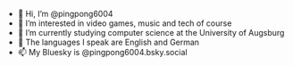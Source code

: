 - 👋 Hi, I’m @pingpong6004
- 👀 I’m interested in video games, music and tech of course
- 🌱 I’m currently studying computer science at the University of Augsburg
- 💞️ The languages I speak are English and German
- 📫 My Bluesky is @pingpong6004.bsky.social

<!---
pingpong6004/pingpong6004 is a ✨ special ✨ repository because its `README.md` (this file) appears on your GitHub profile.
You can click the Preview link to take a look at your changes.
--->
